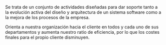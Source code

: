 Se trata de un conjunto de actividades diseñadas para dar soporte tanto a la evolución activa del diseño y arquitectura de un sistema software como a la mejora de los procesos de la empresa. 

Orienta a nuestra organización hacia el cliente en todos y cada uno de sus departamentos y aumenta nuestro ratio de eficiencia, por lo que los costes finales para el propio cliente disminuyen.